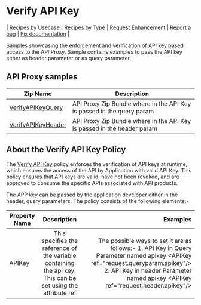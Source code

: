 # Verify API Key

\| [Recipes by Usecase](./api-recipes-by-usecase.md) \| [Recipes by Type](./api-recipes-by-type.md) \| [Request Enhancement](https://github.com/SAP-samples/apibusinesshub-api-recipes/issues/new?assignees=&labels=Recipe%20Fix,enhancement&template=recipe-request.md&title=Improve%20verify-api-key ) \| [Report a bug](https://github.com/SAP-samples/apibusinesshub-api-recipes/issues/new?assignees=&labels=Recipe%20Fix,bug&template=bug_report.md&title=Issue%20with%20verify-api-key ) \| [Fix documentation](https://github.com/SAP-samples/apibusinesshub-api-recipes/issues/new?assignees=&labels=Recipe%20Fix,documentation&template=bug_report.md&title=Docu%20fix%20verify-api-key ) \|


Samples showcasing the enforcement and verification of API key based access to the API Proxy. Sample contains examples to pass the API key either as header parameter or as query parameter.

## API Proxy samples

| Zip Name | Description        |
| ------------- |-------------|
| [VerifyAPIKeyQuery](./verifyapikeyquery)      | API Proxy Zip Bundle where in the API Key is passed in the query param  |
| [VerifyAPIKeyHeader](./verifyapikeyheader)      | API Proxy Zip Bundle where in the API Key is passed in the header param  |

## About the Verify API Key Policy
The [Verify API Key](https://help.hana.ondemand.com/apim_od/frameset.htm?4d15a0427494452dbb42a319e9bb420f.html) policy enforces the verification of API keys at runtime, which ensures the access of the API by Application with valid API Key.
This policy ensures that API keys are valid, have not been revoked, and are approved to consume the specific APIs associated with API products.

The APP key can be passed by the application developer either in the header, query parameters. The policy consists of the following elements:-

| Property Name        | Description           |Examples  |
| ------------- |:-------------:| -----:|
| APIKey      | This specifies the reference of the variable containing the api key. This can be set using the attribute ref  | The possible ways to set it are as follows:- 1. API Key in Query Parameter named apikey &lt;APIKey ref="request.queryparam.apikey"/&gt; 2. API Key in header Parameter named apikey &lt;APIKey ref="request.header.apikey"/&gt;|
